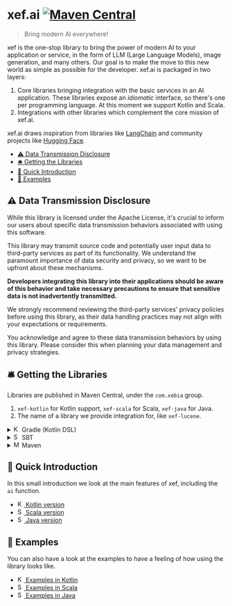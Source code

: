 # xef.ai [![Maven Central](https://img.shields.io/maven-central/v/com.xebia/xef-core?color=4caf50&label=latest%20release)](https://central.sonatype.com/artifact/com.xebia/xef-core)

> Bring modern AI everywhere!

xef is the one-stop library to bring the power of modern AI to your application or service,
in the form of LLM (Large Language Models), image generation, and many others.
Our goal is to make the move to this new world as simple as possible for the developer.
xef.ai is packaged in two layers:
1. Core libraries bringing integration with the basic services in an AI application. 
   These libraries expose an _idiomatic_ interface, so there's one per programming language.
   At this moment we support Kotlin and Scala.
2. Integrations with other libraries which complement the core mission of xef.ai.

xef.ai draws inspiration from libraries like [LangChain](https://docs.langchain.com/docs/)
and community projects like [Hugging Face](https://huggingface.co/).

<!-- TOC -->
* [⚠️ Data Transmission Disclosure](#-data-transmission-disclosure)
* [🛎️ Getting the Libraries](#-getting-the-libraries)
* [📖 Quick Introduction](#-quick-introduction)
* [🚀 Examples](#-examples)
<!-- TOC -->

## ⚠️ Data Transmission Disclosure

While this library is licensed under the Apache License, it's crucial
to inform our users about specific data transmission behaviors associated
with using this software.

This library may transmit source code and potentially user input data to
third-party services as part of its functionality. We understand the paramount
importance of data security and privacy, so we want to be upfront about these mechanisms.

**Developers integrating this library into their applications should be aware
of this behavior and take necessary precautions to ensure that sensitive data
is not inadvertently transmitted.**

We strongly recommend reviewing the third-party services' privacy policies
before using this library, as their data handling practices may not align with
your expectations or requirements.

You acknowledge and agree to these data transmission behaviors by using this
library. Please consider this when planning your data management and privacy
strategies.

## 🛎️ Getting the Libraries

Libraries are published in Maven Central, under the `com.xebia` group.

1. `xef-kotlin` for Kotlin support, `xef-scala` for Scala, `xef-java` for Java.
2. The name of a library we provide integration for, like `xef-lucene`.

<details>
<summary><img src="https://upload.wikimedia.org/wikipedia/commons/3/37/Kotlin_Icon_2021.svg" height="15px" alt="Kotlin logo"> Gradle (Kotlin DSL)</summary>

Libraries are published in Maven Central. You may need to  add that repository explicitly
in your build, if you haven't done it before.

```kotlin
repositories {
    mavenCentral()
}
```

Then add the library in the usual way.

```kotlin
// In Gradle Kotlin 
dependencies {
    implementation("com.xebia:xef-kotlin:<version>")
}
```

We publish all libraries at once under the same version, so
[version catalogs](https://docs.gradle.org/current/userguide/platforms.html#sec:sharing-catalogs)
could be useful.

</details>

<details>
<summary><img src="https://www.scala-lang.org/resources/img/frontpage/scala-spiral.png" height="15px" alt="Scala logo"> SBT</summary>

```sbt
libraryDependencies += "com.xebia" %% "xef-scala" % "<version>"
```

> **Warning**
> `xef-scala` is currently only available for Scala 3, and depends on project [Loom](https://openjdk.org/projects/loom/),
> so you will need at least Java 19 to use the library.

</details>

<details>
<summary><img src="https://en.wikipedia.org/wiki/Apache_Maven#/media/File:Apache_Maven_logo.svg" height="15px" alt="Maven logo"> Maven</summary>

Libraries are published in Maven Central. You may need to  add that repository explicitly
in your build, if you haven't done it before.

```xml
<dependency>
   <groupId>com.xebia</groupId>
   <artifactId>xef-java</artifactId>
   <version>x.x.x</version>
   <type>pom</type>
   <scope>runtime</scope>
</dependency>
```

</details>

## 📖 Quick Introduction

In this small introduction we look at the main features of xef, including the `ai` function.

- [<img src="https://upload.wikimedia.org/wikipedia/commons/3/37/Kotlin_Icon_2021.svg" height="15px" alt="Kotlin logo"> Kotlin version](https://github.com/xebia-functional/xef/blob/main/docs/intro/kotlin.md)
- [<img src="https://www.scala-lang.org/resources/img/frontpage/scala-spiral.png" height="15px" alt="Scala logo"> Scala version](https://github.com/xebia-functional/xef/blob/main/docs/intro/scala.md)
- [<img src="https://en.wikipedia.org/wiki/Java_(programming_language)#/media/File:Java_programming_language_logo.svg" height="15px" alt="Scala logo"> Java version](https://github.com/xebia-functional/xef/blob/main/docs/intro/java.md)

## 🚀 Examples

You can also have a look at the examples to have a feeling of how using the library looks like.

- [<img src="https://upload.wikimedia.org/wikipedia/commons/3/37/Kotlin_Icon_2021.svg" height="15px" alt="Kotlin logo"> Examples in Kotlin](https://github.com/xebia-functional/xef/tree/main/examples/kotlin/src/main/kotlin/com/xebia/functional/xef/auto)
- [<img src="https://www.scala-lang.org/resources/img/frontpage/scala-spiral.png" height="15px" alt="Scala logo"> Examples in Scala](https://github.com/xebia-functional/xef/tree/main/examples/scala/src/main/scala/com/xebia/functional/xef/scala/auto)
- [<img src="https://en.wikipedia.org/wiki/Java_(programming_language)#/media/File:Java_programming_language_logo.svg" height="15px" alt="Scala logo"> Examples in Java](https://github.com/xebia-functional/xef/tree/main/examples/java/src/main/java/com/xebia/functional/xef/java/auto)
